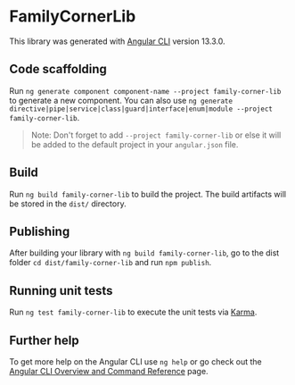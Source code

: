 # FamilyCornerLib

This library was generated with [Angular CLI](https://github.com/angular/angular-cli) version 13.3.0.

## Code scaffolding

Run `ng generate component component-name --project family-corner-lib` to generate a new component. You can also use `ng generate directive|pipe|service|class|guard|interface|enum|module --project family-corner-lib`.
> Note: Don't forget to add `--project family-corner-lib` or else it will be added to the default project in your `angular.json` file. 

## Build

Run `ng build family-corner-lib` to build the project. The build artifacts will be stored in the `dist/` directory.

## Publishing

After building your library with `ng build family-corner-lib`, go to the dist folder `cd dist/family-corner-lib` and run `npm publish`.

## Running unit tests

Run `ng test family-corner-lib` to execute the unit tests via [Karma](https://karma-runner.github.io).

## Further help

To get more help on the Angular CLI use `ng help` or go check out the [Angular CLI Overview and Command Reference](https://angular.io/cli) page.
